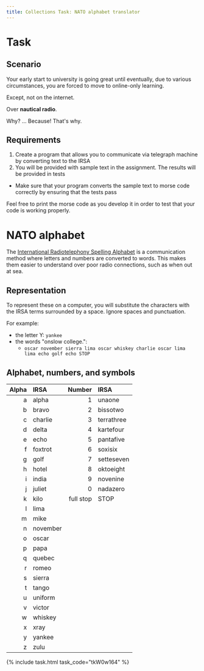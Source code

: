 ```yaml
---
title: Collections Task: NATO alphabet translator
---
```


# Task

## Scenario

Your early start to university is going great until eventually, due to various circumstances, you are forced to move to online-only learning.

Except, not on the internet.

Over **nautical radio**.

Why? … Because! That's why.

## Requirements

1. Create a program that allows you to communicate via telegraph machine by converting text to the IRSA
2. You will be provided with sample text in the assignment. The results will be provided in tests
  - Make sure that your program converts the sample text to morse code correctly by ensuring that the tests pass

Feel free to print the morse code as you develop it in order to test that your code is working properly.

# NATO alphabet

The [International Radiotelephony Spelling Alphabet](https://en.wikipedia.org/wiki/NATO_phonetic_alphabet) is a communication method where letters and numbers are converted to words. This makes them easier to understand over poor radio connections, such as when out at sea.

## Representation

To represent these on a computer, you will substitute the characters with the IRSA terms surrounded by a space. Ignore spaces and punctuation.

For example:

- the letter Y: ``yankee``
- the words "onslow college.":
  - ``oscar november sierra lima oscar whiskey charlie oscar lima lima echo golf echo STOP``

## Alphabet, numbers, and symbols

| Alpha | IRSA | Number | IRSA |
| --: | :-- | --: | :-- |
| a | alpha | 1 | unaone |
| b | bravo | 2 | bissotwo |
| c | charlie | 3 | terrathree |
| d | delta | 4 | kartefour |
| e | echo | 5 | pantafive |
| f | foxtrot | 6 | soxisix |
| g | golf | 7 | setteseven |
| h | hotel | 8 | oktoeight |
| i | india | 9 | novenine |
| j | juliet | 0 | nadazero |
| k | kilo | full stop | STOP |
| l | lima |
| m | mike |
| n | november |
| o | oscar |
| p | papa |
| q | quebec |
| r | romeo |
| s | sierra |
| t | tango |
| u | uniform |
| v | victor |
| w | whiskey |
| x | xray |
| y | yankee |
| z | zulu |

{% include task.html task_code="tkW0w164" %}

